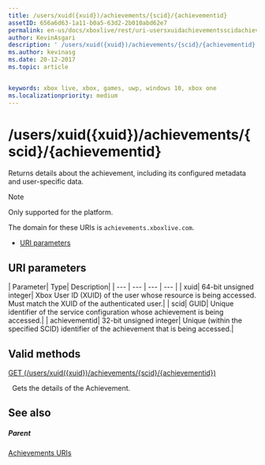 ```yaml
---
title: /users/xuid({xuid})/achievements/{scid}/{achievementid}
assetID: 656a6d63-1a11-b0a5-63d2-2b010abd62e7
permalink: en-us/docs/xboxlive/rest/uri-usersxuidachievementsscidachievementid.html
author: KevinAsgari
description: ' /users/xuid({xuid})/achievements/{scid}/{achievementid}'
ms.author: kevinasg
ms.date: 20-12-2017
ms.topic: article


keywords: xbox live, xbox, games, uwp, windows 10, xbox one
ms.localizationpriority: medium
---
```



# /users/xuid({xuid})/achievements/{scid}/{achievementid}
Returns details about the achievement, including its configured metadata and user-specific data. 

> [!NOTE] 
> Only supported for the platform. 

 
The domain for these URIs is `achievements.xboxlive.com`.
 
  * [URI parameters](#ID4E2)
 
<a id="ID4E2"></a>

 
## URI parameters
 
| Parameter| Type| Description| 
| --- | --- | --- | --- | 
| xuid| 64-bit unsigned integer| Xbox User ID (XUID) of the user whose resource is being accessed. Must match the XUID of the authenticated user.| 
| scid| GUID| Unique identifier of the service configuration whose achievement is being accessed.| 
| achievementid| 32-bit unsigned integer| Unique (within the specified SCID) identifier of the achievement that is being accessed.| 
  
<a id="ID4EMC"></a>

 
## Valid methods

[GET (/users/xuid({xuid})/achievements/{scid}/{achievementid})](uri-usersxuidachievementsscidachievementidget.md)

&nbsp;&nbsp;Gets the details of the Achievement.
 
<a id="ID4EWC"></a>

 
## See also
 
<a id="ID4EYC"></a>

 
##### Parent 

[Achievements URIs](atoc-reference-achievementsv2.md)

   